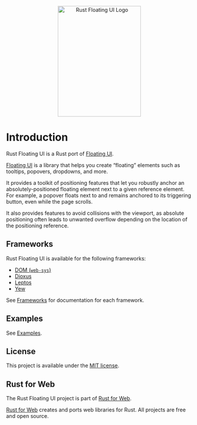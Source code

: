 <p align="center">
    <img src="./images/logo.svg" width="225" height="300" alt="Rust Floating UI Logo">
</p>

# Introduction

Rust Floating UI is a Rust port of [Floating UI](https://floating-ui.com/).

[Floating UI](https://floating-ui.com) is a library that helps you create “floating” elements such as tooltips, popovers, dropdowns, and more.

It provides a toolkit of positioning features that let you robustly anchor an absolutely-positioned floating element next to a given reference element. For example, a popover floats next to and remains anchored to its triggering button, even while the page scrolls.

It also provides features to avoid collisions with the viewport, as absolute positioning often leads to unwanted overflow depending on the location of the positioning reference.

## Frameworks

Rust Floating UI is available for the following frameworks:

- [DOM (`web-sys`)](https://rustwasm.github.io/wasm-bindgen/web-sys/index.html)
- [Dioxus](https://dioxuslabs.com/)
- [Leptos](https://leptos.dev/)
- [Yew](https://yew.rs/)

See [Frameworks](./frameworks/index.md) for documentation for each framework.

## Examples

See [Examples](./examples.md).

## License

This project is available under the [MIT license](https://github.com/RustForWeb/floating-ui/blob/main/LICENSE.md).

## Rust for Web

The Rust Floating UI project is part of [Rust for Web](https://github.com/RustForWeb).

[Rust for Web](https://github.com/RustForWeb) creates and ports web libraries for Rust. All projects are free and open source.
